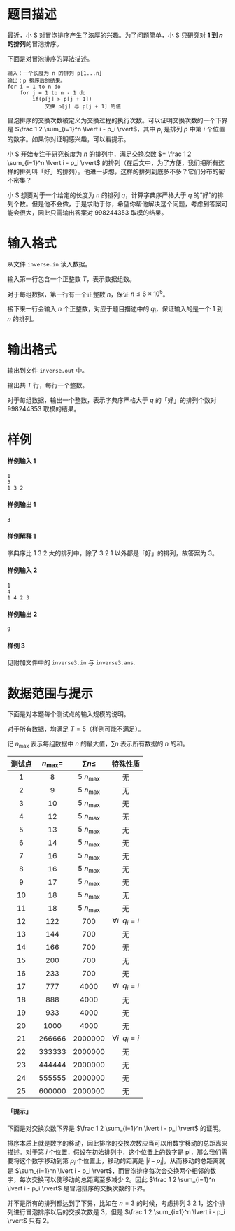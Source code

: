 
# 题目描述

最近，小 S 对冒泡排序产生了浓厚的兴趣。为了问题简单，小 S 只研究对 **$1$ 到 $n$ 的排列**的冒泡排序。

下面是对冒泡排序的算法描述。

```plain
输入：一个长度为 n 的排列 p[1...n]
输出：p 排序后的结果。
for i = 1 to n do
	for j = 1 to n - 1 do
		if(p[j] > p[j + 1])
			交换 p[j] 与 p[j + 1] 的值
```

冒泡排序的交换次数被定义为交换过程的执行次数。可以证明交换次数的一个下界是 $\frac 1 2 \sum_{i=1}^n \lvert i - p_i \rvert$，其中 $p_i$ 是排列 $p$ 中第 $i$ 个位置的数字。如果你对证明感兴趣，可以看提示。

小 S 开始专注于研究长度为 $n$ 的排列中，满足交换次数 $= \frac 1 2 \sum_{i=1}^n \lvert i - p_i \rvert$ 的排列（在后文中，为了方便，我们把所有这样的排列叫「好」的排列）。他进一步想，这样的排列到底多不多？它们分布的密不密集？

小 S 想要对于一个给定的长度为 $n$ 的排列 $q$，计算字典序严格大于 $q$ 的“好”的排列个数。但是他不会做，于是求助于你，希望你帮他解决这个问题，考虑到答案可能会很大，因此只需输出答案对 $998244353$ 取模的结果。

# 输入格式

从文件 `inverse.in` 读入数据。

输入第一行包含一个正整数 $T$，表示数据组数。

对于每组数据，第一行有一个正整数 $n$，保证 $n \leq 6 \times 10^5$。

接下来一行会输入 $n$ 个正整数，对应于题目描述中的 $q_i$，保证输入的是一个 $1$ 到 $n$ 的排列。

# 输出格式

输出到文件 `inverse.out` 中。

输出共 $T$ 行，每行一个整数。

对于每组数据，输出一个整数，表示字典序严格大于 $q$ 的「好」的排列个数对 $998244353$ 取模的结果。

# 样例

#### 样例输入 1

```plain
1
3
1 3 2
```

#### 样例输出 1

```plain
3
```

#### 样例解释 1

字典序比 $1 \ 3 \ 2$ 大的排列中，除了 $3 \ 2 \ 1$ 以外都是「好」的排列，故答案为 $3$。

#### 样例输入 2

```plain
1
4
1 4 2 3
```

#### 样例输出 2

```plain
9
```

#### 样例 3
见附加文件中的 `inverse3.in` 与 `inverse3.ans`.

# 数据范围与提示

下面是对本题每个测试点的输入规模的说明。

对于所有数据，均满足 $T = 5$（样例可能不满足）。

记 $n_\mathrm{max}$ 表示每组数据中 $n$ 的最大值，$\sum n$ 表示所有数据的 $n$ 的和。

<!-- BEGIN: Migrated markdown table -->

| 测试点 | $n_\mathrm{max} =$ | $\sum n \leq$ | 特殊性质 |
|:-:|:-:|:-:|:-:|
| 1 | $8$ | $5 \ n_\mathrm{max}$ | 无 |
| 2 | $9$ | $5 \ n_\mathrm{max}$ | 无 |
| 3 | $10$ | $5 \ n_\mathrm{max}$ | 无 |
| 4 | $12$ | $5 \ n_\mathrm{max}$ | 无 |
| 5 | $13$ | $5 \ n_\mathrm{max}$ | 无 |
| 6 | $14$ | $5 \ n_\mathrm{max}$ | 无 |
| 7 | $16$ | $5 \ n_\mathrm{max}$ | 无 |
| 8 | $16$ | $5 \ n_\mathrm{max}$ | 无 |
| 9 | $17$ | $5 \ n_\mathrm{max}$ | 无 |
| 10 | $18$ | $5 \ n_\mathrm{max}$ | 无 |
| 11 | $18$ | $5 \ n_\mathrm{max}$ | 无 |
| 12 | $122$ | $700$ | $\forall i \enspace q_i = i$ |
| 13 | $144$ | $700$ | 无 |
| 14 | $166$ | $700$ | 无 |
| 15 | $200$ | $700$ | 无 |
| 16 | $233$ | $700$ | 无 |
| 17 | $777$ | $4000$ | $\forall i \enspace q_i = i$ |
| 18 | $888$ | $4000$ | 无 |
| 19 | $933$ | $4000$ | 无 |
| 20 | $1000$ | $4000$ | 无 |
| 21 | $266666$ | $2000000$ | $\forall i \enspace q_i = i$ |
| 22 | $333333$ | $2000000$ | 无 |
| 23 | $444444$ | $2000000$ | 无 |
| 24 | $555555$ | $2000000$ | 无 |
| 25 | $600000$ | $2000000$ | 无 |

<!-- Migrated from original HTML table:
<table><thead>
<tr>
<th style='text-align:center'>测试点</th><th style='text-align:center'>$n_\mathrm{max} =$ </th><th style='text-align:center'>$\sum n \leq$ </th><th style='text-align:center'>特殊性质</th></tr>
</thead><tbody>
<tr>
<td style='text-align:center'>1</td><td style='text-align:center'>$8$ </td><td style='text-align:center' rowspan='11'>$5 \ n_\mathrm{max}$ </td><td style='text-align:center' rowspan='11'>无</td></tr>
<tr>
<td style='text-align:center'>2</td><td style='text-align:center'>$9$ </td></tr>
<tr>
<td style='text-align:center'>3</td><td style='text-align:center'>$10$ </td></tr>
<tr>
<td style='text-align:center'>4</td><td style='text-align:center'>$12$ </td></tr>
<tr>
<td style='text-align:center'>5</td><td style='text-align:center'>$13$ </td></tr>
<tr>
<td style='text-align:center'>6</td><td style='text-align:center'>$14$ </td></tr>
<tr>
<td style='text-align:center'>7</td><td style='text-align:center' rowspan='2'>$16$ </td></tr>
<tr>
<td style='text-align:center'>8</td></tr>
<tr>
<td style='text-align:center'>9</td><td style='text-align:center'>$17$ </td></tr>
<tr>
<td style='text-align:center'>10</td><td style='text-align:center' rowspan='2'>$18$ </td></tr>
<tr>
<td style='text-align:center'>11</td></tr>
<tr>
<td style='text-align:center'>12</td><td style='text-align:center'>$122$ </td><td style='text-align:center' rowspan='5'>$700$ </td><td style='text-align:center'>$\forall i \enspace q_i = i$ </td></tr>
<tr>
<td style='text-align:center'>13</td><td style='text-align:center'>$144$ </td><td style='text-align:center' rowspan='4'>无</td></tr>
<tr>
<td style='text-align:center'>14</td><td style='text-align:center'>$166$ </td></tr>
<tr>
<td style='text-align:center'>15</td><td style='text-align:center'>$200$ </td></tr>
<tr>
<td style='text-align:center'>16</td><td style='text-align:center'>$233$ </td></tr>
<tr>
<td style='text-align:center'>17</td><td style='text-align:center'>$777$ </td><td style='text-align:center' rowspan='4'>$4000$ </td><td style='text-align:center'>$\forall i \enspace q_i = i$ </td></tr>
<tr>
<td style='text-align:center'>18</td><td style='text-align:center'>$888$ </td><td style='text-align:center' rowspan='3'>无</td></tr>
<tr>
<td style='text-align:center'>19</td><td style='text-align:center'>$933$ </td></tr>
<tr>
<td style='text-align:center'>20</td><td style='text-align:center'>$1000$ </td></tr>
<tr>
<td style='text-align:center'>21</td><td style='text-align:center'>$266666$ </td><td style='text-align:center' rowspan='5'>$2000000$ </td><td style='text-align:center'>$\forall i \enspace q_i = i$ </td></tr>
<tr>
<td style='text-align:center'>22</td><td style='text-align:center'>$333333$ </td><td style='text-align:center' rowspan='4'>无</td></tr>
<tr>
<td style='text-align:center'>23</td><td style='text-align:center'>$444444$ </td></tr>
<tr>
<td style='text-align:center'>24</td><td style='text-align:center'>$555555$ </td></tr>
<tr>
<td style='text-align:center'>25</td><td style='text-align:center'>$600000$ </td></tr>
</tbody></table>
-->

<!-- END: Migrated markdown table -->

#### 「提示」

下面是对交换次数下界是 $\frac 1 2 \sum_{i=1}^n \lvert i - p_i \rvert$ 的证明。

排序本质上就是数字的移动，因此排序的交换次数应当可以用数字移动的总距离来描述。对于第 $i$ 个位置，假设在初始排列中，这个位置上的数字是 pi，那么我们需要将这个数字移动到第 $p_i$ 个位置上，移动的距离是 $\lvert i - p_i \rvert$。从而移动的总距离就是 $\sum_{i=1}^n \lvert i - p_i \rvert$，而冒泡排序每次会交换两个相邻的数字，每次交换可以使移动的总距离至多减少 $2$。因此 $\frac 1 2 \sum_{i=1}^n \lvert i - p_i \rvert$ 是冒泡排序的交换次数的下界。

并不是所有的排列都达到了下界，比如在 $n = 3$ 的时候，考虑排列 $3 \ 2 \ 1$，这个排列进行冒泡排序以后的交换次数是 $3$，但是 $\frac 1 2 \sum_{i=1}^n \lvert i - p_i \rvert$ 只有 $2$。

